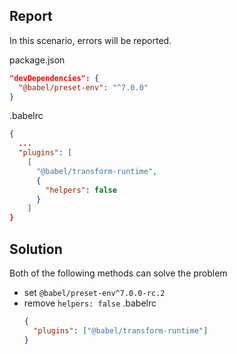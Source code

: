 ## Report

In this scenario, errors will be reported.

package.json
```json
"devDependencies": {
  "@babel/preset-env": "^7.0.0"
}
```

.babelrc
```json
{
  ...
  "plugins": [
    [
      "@babel/transform-runtime",
      {
        "helpers": false 
      }
    ]
}
```

## Solution
Both of the following methods can solve the problem

- set `@babel/preset-env^7.0.0-rc.2`
- remove `helpers: false`
  .babelrc
  ```json
  {
    "plugins": ["@babel/transform-runtime"]
  }
  ```
